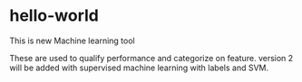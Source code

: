 # hello-world
This is new Machine learning tool

These are used to qualify performance and categorize on feature. version 2 will be added with supervised machine learning with labels and SVM.
